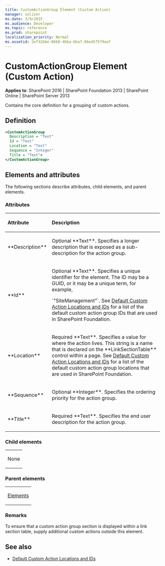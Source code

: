 ```yaml
---
title: CustomActionGroup Element (Custom Action)
manager: soliver
ms.date: 3/9/2015
ms.audience: Developer
ms.topic: reference
ms.prod: sharepoint
localization_priority: Normal
ms.assetid: 2ef32bbe-06b8-4bba-bba7-86e457579eaf
---
```


# CustomActionGroup Element (Custom Action)

**Applies to**: SharePoint 2016 | SharePoint Foundation 2013 | SharePoint Online | SharePoint Server 2013

Contains the core definition for a grouping of custom actions.

## Definition

```XML
<CustomActionGroup
  Description = "Text"
  Id = "Text"
  Location = "Text"
  Sequence = "Integer"
  Title = "Text">
</CustomActionGroup>
```

## Elements and attributes

The following sections describe attributes, child elements, and parent elements.

### Attributes

<table>
<colgroup>
<col width="20%" />
<col width="80%" />
</colgroup>
<thead>
<tr class="header">
<th align="left"><p>Attribute</p></th>
<th align="left"><p>Description</p></th>
</tr>
</thead>
<tbody>
<tr class="odd">
<td align="left"><p>**Description**</p></td>
<td align="left"><p>Optional **Text**. Specifies a longer description that is exposed as a sub-description for the action group.</p></td>
</tr>
<tr class="even">
<td align="left"><p>**Id**</p></td>
<td align="left"><p>Optional **Text**. Specifies a unique identifier for the element. The ID may be a GUID, or it may be a unique term, for example,</p>
<p>`"SiteManagement"`. See <a href="default-custom-action-locations-and-ids.md">Default Custom Action Locations and IDs</a> for a list of the default custom action group IDs that are used in SharePoint Foundation.</p></td>
</tr>
<tr class="odd">
<td align="left"><p>**Location**</p></td>
<td align="left"><p>Required **Text**. Specifies a value for where the action lives. This string is a name that is declared on the **LinkSectionTable** control within a page. See <a href="default-custom-action-locations-and-ids.md">Default Custom Action Locations and IDs</a> for a list of the default custom action group locations that are used in SharePoint Foundation.</p></td>
</tr>
<tr class="even">
<td align="left"><p>**Sequence**</p></td>
<td align="left"><p>Optional **Integer**. Specifies the ordering priority for the action group.</p></td>
</tr>
<tr class="odd">
<td align="left"><p>**Title**</p></td>
<td align="left"><p>Required **Text**. Specifies the end user description for the action group.</p></td>
</tr>
</tbody>
</table>

### Child elements

<table>
<colgroup>
<col width="100%" />
</colgroup>
<tbody>
<tr class="odd">
<td align="left"><p>None</p></td>
</tr>
</tbody>
</table>

### Parent elements

<table>
<colgroup>
<col width="100%" />
</colgroup>
<tbody>
<tr class="odd">
<td align="left"><p><a href="elements-element-custom-action.md">Elements</a></p></td>
</tr>
</tbody>
</table>

### Remarks

To ensure that a custom action group section is displayed within a link section table, supply additional custom actions outside this element.

## See also

- [Default Custom Action Locations and IDs](default-custom-action-locations-and-ids.md)








